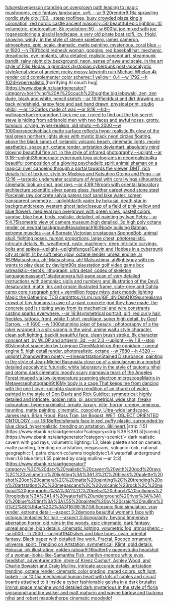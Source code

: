 [future](https://www.ebank.nz/aiartgenerator?category=future)[slave](https://www.ebank.nz/aiartgenerator?category=slave)[person standing on overgrown path leading to magic mushrooms, epic fantasy landscape, ue5, --ar 9:20](https://www.ebank.nz/aiartgenerator?category=person%20standing%20on%20overgrown%20path%20leading%20to%20magic%20mushrooms%2C%20epic%20fantasy%20landscape%2C%20ue5%2C%20--ar%209%3A20)[render](https://www.ebank.nz/aiartgenerator?category=render)[9:16](https://www.ebank.nz/aiartgenerator?category=9%3A16)[a sprawling nordic style city::100, , steep rooflines, busy crowded plaza king's coronation, red nordic castle ancient masonry::50 beautiful epic lighting::10, volumetric, photorealism, 8k resolution::50 --w 600](https://www.ebank.nz/aiartgenerator?category=a%20sprawling%20nordic%20style%20city%3A%3A100%2C%20%2C%20steep%20rooflines%2C%20busy%20crowded%20plaza%20king%27s%20coronation%2C%20red%20nordic%20castle%20ancient%20masonry%3A%3A50%20beautiful%20epic%20lighting%3A%3A10%2C%20volumetric%2C%20photorealism%2C%208k%20resolution%3A%3A50%20--w%20600)[fat joe mixed with joe rogan](https://www.ebank.nz/aiartgenerator?category=fat%20joe%20mixed%20with%20joe%20rogan)[exploring a glacial landscape, a very old pirate boat,scifi, icy, frigid, snowing, windy, in the style of steven spielberg. james cameron. atmosphere, epic. scale. dramatic. matte painting, mysterious, coral blue --w 1920 --h 768](https://www.ebank.nz/aiartgenerator?category=exploring%20a%20glacial%20landscape%2C%20a%20very%20old%20pirate%20boat%2Cscifi%2C%20icy%2C%20frigid%2C%20snowing%2C%20windy%2C%20in%20the%20style%20of%20steven%20spielberg.%20james%20cameron.%20atmosphere%2C%20epic.%20scale.%20dramatic.%20matte%20painting%2C%20mysterious%2C%20coral%20blue%20--w%201920%20--h%20768)[1:4](https://www.ebank.nz/aiartgenerator?category=1%3A4)[old redneck woman, goggles, red baseball hat, mechanic, dreadlocks, eye implants, ultra detailed, realistic concept art. steampunk bandit, rainy night city background, neon, sense of awe and scale, in the art style of Filip Hodas, a grimdark dystopian cyberpunk post-apocalyptic style](https://www.ebank.nz/aiartgenerator?category=old%20redneck%20woman%2C%20goggles%2C%20red%20baseball%20hat%2C%20mechanic%2C%20dreadlocks%2C%20eye%20implants%2C%20ultra%20detailed%2C%20realistic%20concept%20art.%20steampunk%20bandit%2C%20rainy%20night%20city%20background%2C%20neon%2C%20sense%20of%20awe%20and%20scale%2C%20in%20the%20art%20style%20of%20Filip%20Hodas%2C%20a%20grimdark%20dystopian%20cyberpunk%20post-apocalyptic%20style)[Aerial view of ancient rocky mossy labyrinth ruin Michael Whelan 4k render cold complementer color scheme::1 yellow::-0.4  --w 1792 --h 1024](https://www.ebank.nz/aiartgenerator?category=Aerial%20view%20of%20ancient%20rocky%20mossy%20labyrinth%20ruin%20Michael%20Whelan%204k%20render%20cold%20complementer%20color%20scheme%3A%3A1%20yellow%3A%3A-0.4%20%20--w%201792%20--h%201024)[Hyperrealistic.](https://www.ebank.nz/aiartgenerator?category=Hyperrealistic.)[horrifying AI couch hug](https://www.ebank.nz/aiartgenerator?category=horrifying%20AI%20couch%20hug)[](https://www.ebank.nz/aiartgenerator?category=)[the big lebowski, zen, zen dude, black and white, pencil sketch --ar 16:9](https://www.ebank.nz/aiartgenerator?category=the%20big%20lebowski%2C%20zen%2C%20zen%20dude%2C%20black%20and%20white%2C%20pencil%20sketch%20--ar%2016%3A9)[field](https://www.ebank.nz/aiartgenerator?category=field)[dust and dirt drawing on a back windshield, happy face and sad hand drawn, physical print, studio ghibli, —ar 1:2](https://www.ebank.nz/aiartgenerator?category=dust%20and%20dirt%20drawing%20on%20a%20back%20windshield%2C%20happy%20face%20and%20sad%20hand%20drawn%2C%20physical%20print%2C%20studio%20ghibli%2C%20%E2%80%94ar%201%3A2)[Carlos made of wax —ar 9:16 --hd](https://www.ebank.nz/aiartgenerator?category=Carlos%20made%20of%20wax%20%E2%80%94ar%209%3A16%20--hd)[--wallpaper](https://www.ebank.nz/aiartgenerator?category=--wallpaper)[background](https://www.ebank.nz/aiartgenerator?category=background)[don't lock me up, i need to find out the big secret steve is hiding from adrian](https://www.ebank.nz/aiartgenerator?category=don%27t%20lock%20me%20up%2C%20i%20need%20to%20find%20out%20the%20big%20secret%20steve%20is%20hiding%20from%20adrian)[old men with two faces and awful noses, grotty, tumours, crying, hyper-realism, old photo —h 2000 —w 1000](https://www.ebank.nz/aiartgenerator?category=old%20men%20with%20two%20faces%20and%20awful%20noses%2C%20grotty%2C%20tumours%2C%20crying%2C%20hyper-realism%2C%20old%20photo%20%E2%80%94h%202000%20%E2%80%94w%201000)[perspective](https://www.ebank.nz/aiartgenerator?category=perspective)[black matte surface reflects hyper realistic 8k glow of the teal green northern lights skies with mystic black neon circles floating, above the black sands of icelandic volcanic beach, cinematic lights, movie aesthetics, space art, octane render, artstation deviantart, absolutely mind blowing beautiful fine art, in the style of infrared photography --uplight --ar 9:16](https://www.ebank.nz/aiartgenerator?category=black%20matte%20surface%20reflects%20hyper%20realistic%208k%20glow%20of%20the%20teal%20green%20northern%20lights%20skies%20with%20mystic%20black%20neon%20circles%20floating%2C%20above%20the%20black%20sands%20of%20icelandic%20volcanic%20beach%2C%20cinematic%20lights%2C%20movie%20aesthetics%2C%20space%20art%2C%20octane%20render%2C%20artstation%20deviantart%2C%20absolutely%20mind%20blowing%20beautiful%20fine%20art%2C%20in%20the%20style%20of%20infrared%20photography%20--uplight%20--ar%209%3A16)[--uplight](https://www.ebank.nz/aiartgenerator?category=--uplight)[35mm](https://www.ebank.nz/aiartgenerator?category=35mm)[ornate cyberpunk logo pictograms in neon](https://www.ebank.nz/aiartgenerator?category=ornate%20cyberpunk%20logo%20pictograms%20in%20neon)[realistic](https://www.ebank.nz/aiartgenerator?category=realistic)[4k](https://www.ebank.nz/aiartgenerator?category=4k)[a beautiful composition of a glowing psychedelic spirit animal shaman on a magical river canoeing through a portal towards the viewer, DMT,  rich details full of texture, style by Mœbius and Katsuhiro Otomo and Pogo —ar 12:16 —test](https://www.ebank.nz/aiartgenerator?category=a%20beautiful%20composition%20of%20a%20glowing%20psychedelic%20spirit%20animal%20shaman%20on%20a%20magical%20river%20canoeing%20through%20a%20portal%20towards%20the%20viewer%2C%20DMT%2C%20%20rich%20details%20full%20of%20texture%2C%20style%20by%20M%C5%93bius%20and%20Katsuhiro%20Otomo%20and%20Pogo%20%E2%80%94ar%2012%3A16%20%E2%80%94test)[epic underwater sculpture of Angel with coral wings silhouetted, cinematic look up shot, god rays —ar 4:6](https://www.ebank.nz/aiartgenerator?category=epic%20underwater%20sculpture%20of%20Angel%20with%20coral%20wings%20silhouetted%2C%20cinematic%20look%20up%20shot%2C%20god%20rays%20%E2%80%94ar%204%3A6)[9:16](https://www.ebank.nz/aiartgenerator?category=9%3A16)[room with oriental laboratory architecture scientific silver panes glass ,fearther carpet wood stone steel Porcelain raw concrete salvia patens roof sand lake water, screen transparent symmetry --uplight](https://www.ebank.nz/aiartgenerator?category=room%20with%20oriental%20laboratory%20architecture%20scientific%20silver%20panes%20glass%20%2Cfearther%20carpet%20wood%20stone%20steel%20Porcelain%20raw%20concrete%20salvia%20patens%20roof%20sand%20lake%20water%2C%20screen%20transparent%20symmetry%20--uplight)[darth vader by hokusai, death star in background](https://www.ebank.nz/aiartgenerator?category=darth%20vader%20by%20hokusai%2C%20death%20star%20in%20background)[creepy western ghost lady](https://www.ebank.nz/aiartgenerator?category=creepy%20western%20ghost%20lady)[closeup of a field of pink yellow and blue flowers, medieval ruin overgrown with green vines, pastell colors, sunrise, blue hour, birds, realistic, detailed, oil painting by Ivan Petriv --ar 5:4](https://www.ebank.nz/aiartgenerator?category=closeup%20of%20a%20field%20of%20pink%20yellow%20and%20blue%20flowers%2C%20medieval%20ruin%20overgrown%20with%20green%20vines%2C%20pastell%20colors%2C%20sunrise%2C%20blue%20hour%2C%20birds%2C%20realistic%2C%20detailed%2C%20oil%20painting%20by%20Ivan%20Petriv%20--ar%205%3A4)[.75](https://www.ebank.nz/aiartgenerator?category=.75)[isometric view of camera museum,high detailed, 3d high poly octane render on neutral background](https://www.ebank.nz/aiartgenerator?category=isometric%20view%20of%20camera%20museum%2Chigh%20detailed%2C%203d%20high%20poly%20octane%20render%20on%20neutral%20background)[Hayao](https://www.ebank.nz/aiartgenerator?category=Hayao)[beach](https://www.ebank.nz/aiartgenerator?category=beach)[16:9](https://www.ebank.nz/aiartgenerator?category=16%3A9)[body building Batman, extreme muscles —ar 4:5](https://www.ebank.nz/aiartgenerator?category=body%20building%20Batman%2C%20extreme%20muscles%20%E2%80%94ar%204%3A5)[ornate Victorian crustacean SpongeBob, animal skull, fighting poses, human proportions, large chest,  photorealistic, intricate details, 8k, weathered, rusty, machinery, deep intricate carvings, bolts and spikes](https://www.ebank.nz/aiartgenerator?category=ornate%20Victorian%20crustacean%20SpongeBob%2C%20animal%20skull%2C%20fighting%20poses%2C%20human%20proportions%2C%20large%20chest%2C%20%20photorealistic%2C%20intricate%20details%2C%208k%2C%20weathered%2C%20rusty%2C%20machinery%2C%20deep%20intricate%20carvings%2C%20bolts%20and%20spikes)[--uplight](https://www.ebank.nz/aiartgenerator?category=--uplight)[--uplight](https://www.ebank.nz/aiartgenerator?category=--uplight)[fungus](https://www.ebank.nz/aiartgenerator?category=fungus)[1](https://www.ebank.nz/aiartgenerator?category=1)[Calvin and Hobbes in a cyberpunk city at night, lit by soft neon glow, octane render, unreal engine, ar 16:9](https://www.ebank.nz/aiartgenerator?category=Calvin%20and%20Hobbes%20in%20a%20cyberpunk%20city%20at%20night%2C%20lit%20by%20soft%20neon%20glow%2C%20octane%20render%2C%20unreal%20engine%2C%20ar%2016%3A9)[Matsushima, ah! Matsushima, ah! Matsushima, ah!](https://www.ebank.nz/aiartgenerator?category=Matsushima%2C%20ah%21%20Matsushima%2C%20ah%21%20Matsushima%2C%20ah%21)[lights](https://www.ebank.nz/aiartgenerator?category=lights)[guy with ms wants to play dead by daylight](https://www.ebank.nz/aiartgenerator?category=guy%20with%20ms%20wants%20to%20play%20dead%20by%20daylight)[90s playstation golf video game box art](https://www.ebank.nz/aiartgenerator?category=90s%20playstation%20golf%20video%20game%20box%20art)[realistic](https://www.ebank.nz/aiartgenerator?category=realistic)[--test](https://www.ebank.nz/aiartgenerator?category=--test)[4k, lithograph, ultra detail, codex of skeleton language](https://www.ebank.nz/aiartgenerator?category=4k%2C%20lithograph%2C%20ultra%20detail%2C%20codex%20of%20skeleton%20language)[massage?"](https://www.ebank.nz/aiartgenerator?category=massage%3F%22)[bladerunner](https://www.ebank.nz/aiartgenerator?category=bladerunner)[a full-page scan of very detailed instructions with demoniac sigils and numbers and illustration of the Devil, desaturated, matte, ink and ornate illustrated frame, slate-grey and Dahlia camp core risograph print + vermillion foggy misty dark moody lighting Magic the Gathering TCG card](https://www.ebank.nz/aiartgenerator?category=a%20full-page%20scan%20of%20very%20detailed%20instructions%20with%20demoniac%20sigils%20and%20numbers%20and%20illustration%20of%20the%20Devil%2C%20desaturated%2C%20matte%2C%20ink%20and%20ornate%20illustrated%20frame%2C%20slate-grey%20and%20Dahlia%20camp%20core%20risograph%20print%20%2B%20vermillion%20foggy%20misty%20dark%20moody%20lighting%20Magic%20the%20Gathering%20TCG%20card)[<https://s.mj.run/jGF_dNlOsbQ>](https://www.ebank.nz/aiartgenerator?category=%3Chttps%3A//s.mj.run/jGF_dNlOsbQ%3E)[10:9](https://www.ebank.nz/aiartgenerator?category=10%3A9)[surrealism](https://www.ebank.nz/aiartgenerator?category=surrealism)[a crowd of tiny humans in awe of a giant concrete god they have made. the concrete god is ripping away from its mechanical and wire constrants casting sparks everwhere. --ar 16:9](https://www.ebank.nz/aiartgenerator?category=a%20crowd%20of%20tiny%20humans%20in%20awe%20of%20a%20giant%20concrete%20god%20they%20have%20made.%20the%20concrete%20god%20is%20ripping%20away%20from%20its%20mechanical%20and%20wire%20constrants%20casting%20sparks%20everwhere.%20--ar%2016%3A9)[symmetrical portrait, girl, red curly hair, freckles, tattoos, front, white T-shirt, necklace, super high detail, by Geof Darrow, --h 1600 --w 1000](https://www.ebank.nz/aiartgenerator?category=symmetrical%20portrait%2C%20girl%2C%20red%20curly%20hair%2C%20freckles%2C%20tattoos%2C%20front%2C%20white%20T-shirt%2C%20necklace%2C%20super%20high%20detail%2C%20by%20Geof%20Darrow%2C%20--h%201600%20--w%201000)[stunning joker of beauty:: photography of a the joker wrapped in a silk sarong in the wind, anime waifu style character, clean soft lighting, backlit beautiful face, clean brush stroke, 8k character concept art, by WLOP and artgerm, 3d, --ar 2:3 --uplight --iw 1.8 --stop 80](https://www.ebank.nz/aiartgenerator?category=stunning%20joker%20of%20beauty%3A%3A%20photography%20of%20a%20the%20joker%20wrapped%20in%20a%20silk%20sarong%20in%20the%20wind%2C%20anime%20waifu%20style%20character%2C%20clean%20soft%20lighting%2C%20backlit%20beautiful%20face%2C%20clean%20brush%20stroke%2C%208k%20character%20concept%20art%2C%20by%20WLOP%20and%20artgerm%2C%203d%2C%20--ar%202%3A3%20--uplight%20--iw%201.8%20--stop%2080)[slingshot spaceship by Longque Chen](https://www.ebank.nz/aiartgenerator?category=slingshot%20spaceship%20by%20Longque%20Chen)[Matrix](https://www.ebank.nz/aiartgenerator?category=Matrix)[Iron Age oppidum :: unreal engine 5, high detail render, photorealistic, octane --w 7680 --h 4320 --uplight](https://www.ebank.nz/aiartgenerator?category=Iron%20Age%20oppidum%20%3A%3A%20unreal%20engine%205%2C%20high%20detail%20render%2C%20photorealistic%2C%20octane%20--w%207680%20--h%204320%20--uplight)[1:2](https://www.ebank.nz/aiartgenerator?category=1%3A2)[handwritten poetry —zineq](https://www.ebank.nz/aiartgenerator?category=handwritten%20poetry%20%E2%80%94zineq)[artstation](https://www.ebank.nz/aiartgenerator?category=artstation)[Stained Disturbance, painting in the style of Jean-Michel Basquiat](https://www.ebank.nz/aiartgenerator?category=Stained%20Disturbance%2C%20painting%20in%20the%20style%20of%20Jean-Michel%20Basquiat)[a close up of a simulacrum in a morbid detailed apocalyptic futuristic white laboratory in the style of tsutomu nihei and otomo dark cinematic moody scary manga](https://www.ebank.nz/aiartgenerator?category=a%20close%20up%20of%20a%20simulacrum%20in%20a%20morbid%20detailed%20apocalyptic%20futuristic%20white%20laboratory%20in%20the%20style%20of%20tsutomu%20nihei%20and%20otomo%20dark%20cinematic%20moody%20scary%20manga)[via tears of the Angeles Forest imaged via low-temperature scanning electron microscope](https://www.ebank.nz/aiartgenerator?category=via%20tears%20of%20the%20Angeles%20Forest%20imaged%20via%20low-temperature%20scanning%20electron%20microscope)[Matrix in Metaverse](https://www.ebank.nz/aiartgenerator?category=Matrix%20in%20Metaverse)[photograph](https://www.ebank.nz/aiartgenerator?category=photograph)[9:16](https://www.ebank.nz/aiartgenerator?category=9%3A16)[My body is a cage That keeps me from dancing with the one I love](https://www.ebank.nz/aiartgenerator?category=My%20body%20is%20a%20cage%20That%20keeps%20me%20from%20dancing%20with%20the%20one%20I%20love)[--uplight](https://www.ebank.nz/aiartgenerator?category=--uplight)[a stunning rendition of an church of water, painted in the style of Don Davis and Rick Guidice; symmetrical; highly detailed and intricate, golden ratio, pi, asymmetrical, wide shot, freaky colouration, hypermaximalist, ornate, luxury, elite, horror, creepy, ominous, haunting, matte painting, cinematic, cgsociety, Ultra-wide landscape, James jean, Brian Froud, Ross Tran, Ian Bogost, WET, OBJECT ORIENTED ONTOLOGY --ar 16:18](https://www.ebank.nz/aiartgenerator?category=a%20stunning%20rendition%20of%20an%20church%20of%20water%2C%20painted%20in%20the%20style%20of%20Don%20Davis%20and%20Rick%20Guidice%3B%20symmetrical%3B%20highly%20detailed%20and%20intricate%2C%20golden%20ratio%2C%20pi%2C%20asymmetrical%2C%20wide%20shot%2C%20freaky%20colouration%2C%20hypermaximalist%2C%20ornate%2C%20luxury%2C%20elite%2C%20horror%2C%20creepy%2C%20ominous%2C%20haunting%2C%20matte%20painting%2C%20cinematic%2C%20cgsociety%2C%20Ultra-wide%20landscape%2C%20James%20jean%2C%20Brian%20Froud%2C%20Ross%20Tran%2C%20Ian%20Bogost%2C%20WET%2C%20OBJECT%20ORIENTED%20ONTOLOGY%20--ar%2016%3A18)[effects](https://www.ebank.nz/aiartgenerator?category=effects)[female face in red, puffy plastic, surrounded by blue cloud, hyperrealistic, trending on artstation, 8k](https://www.ebank.nz/aiartgenerator?category=female%20face%20in%20red%2C%20puffy%20plastic%2C%20surrounded%20by%20blue%20cloud%2C%20hyperrealistic%2C%20trending%20on%20artstation%2C%208k)[lineart.](https://www.ebank.nz/aiartgenerator?category=lineart.)[strip::1.5](https://www.ebank.nz/aiartgenerator?category=strip%3A%3A1.5)[scenic](https://www.ebank.nz/aiartgenerator?category=scenic)[< dark realistic cavern with god rays, volumetric lighting::1.3, bleak palette shot on camera, matte painting, trending on artstation, megascans, volcanic rock, national geographic::1, petra church collumns troglodyte::1.4 waterfall underground river::1.6 blue tint::1.55 painted by craig mullins —ar 2:3](https://www.ebank.nz/aiartgenerator?category=%3C%20dark%20realistic%20cavern%20with%20god%20rays%2C%20volumetric%20lighting%3A%3A1.3%2C%20bleak%20palette%20shot%20on%20camera%2C%20matte%20painting%2C%20trending%20on%20artstation%2C%20megascans%2C%20volcanic%20rock%2C%20national%20geographic%3A%3A1%2C%20petra%20church%20collumns%20troglodyte%3A%3A1.4%20waterfall%20underground%20river%3A%3A1.6%20blue%20tint%3A%3A1.55%20painted%20by%20craig%20mullins%20%E2%80%94ar%202%3A3)[16:9](https://www.ebank.nz/aiartgenerator?category=16%3A9)[9:16](https://www.ebank.nz/aiartgenerator?category=9%3A16)[7:5](https://www.ebank.nz/aiartgenerator?category=7%3A5)[8:5](https://www.ebank.nz/aiartgenerator?category=8%3A5)[cosmic fluid simulation, vray render, extreme detail --aspect 3:2](https://www.ebank.nz/aiartgenerator?category=cosmic%20fluid%20simulation%2C%20vray%20render%2C%20extreme%20detail%20--aspect%203%3A2)[demon](https://www.ebank.nz/aiartgenerator?category=demon)[a beautiful woman’s face with octopus tentacles for hair —aspect 3:4](https://www.ebank.nz/aiartgenerator?category=a%20beautiful%20woman%E2%80%99s%20face%20with%20octopus%20tentacles%20for%20hair%20%E2%80%94aspect%203%3A4)[singularity, beyond Immersive aberration horror, old ruins in the woods, epic cinematic, dark fantasy, unreal engine, high details, cinematic lighting, volumetric fog, atmospheric --w 5000 --h 2500 --uplight](https://www.ebank.nz/aiartgenerator?category=singularity%2C%20beyond%20Immersive%20aberration%20horror%2C%20old%20ruins%20in%20the%20woods%2C%20epic%20cinematic%2C%20dark%20fantasy%2C%20unreal%20engine%2C%20high%20details%2C%20cinematic%20lighting%2C%20volumetric%20fog%2C%20atmospheric%20--w%205000%20--h%202500%20--uplight)[1940](https://www.ebank.nz/aiartgenerator?category=1940)[silver and blue tones, cyan, oriental fantasy, Black paper with detailed line work, Fractal, Rococo ornament, universe, spirit, Trending on Artstation, symmetrical, Klimt, gold details, Hokusai, ink illustration, golden ratio](https://www.ebank.nz/aiartgenerator?category=silver%20and%20blue%20tones%2C%20cyan%2C%20oriental%20fantasy%2C%20Black%20paper%20with%20detailed%20line%20work%2C%20Fractal%2C%20Rococo%20ornament%2C%20universe%2C%20spirit%2C%20Trending%20on%20Artstation%2C%20symmetrical%2C%20Klimt%2C%20gold%20details%2C%20Hokusai%2C%20ink%20illustration%2C%20golden%20ratio)[ar9:16](https://www.ebank.nz/aiartgenerator?category=ar9%3A16)[butterfly queen](https://www.ebank.nz/aiartgenerator?category=butterfly%20queen)[studio headshot of a woman-looks-like-Samantha Fish, marilyn-monroe white eyes, headshot, adventurer attire, style of Krenz Cushart, Ashley Wood, and Charlie Bowater and Craig Mullins, intricate accurate details, artstation trending, octane render, cinematic color grading, muted colors, soft light, bokeh --ar 10:15](https://www.ebank.nz/aiartgenerator?category=studio%20headshot%20of%20a%20woman-looks-like-Samantha%20Fish%2C%20marilyn-monroe%20white%20eyes%2C%20headshot%2C%20adventurer%20attire%2C%20style%20of%20Krenz%20Cushart%2C%20Ashley%20Wood%2C%20and%20Charlie%20Bowater%20and%20Craig%20Mullins%2C%20intricate%20accurate%20details%2C%20artstation%20trending%2C%20octane%20render%2C%20cinematic%20color%20grading%2C%20muted%20colors%2C%20soft%20light%2C%20bokeh%20--ar%2010%3A15)[a mechanical human heart with lots of cables and circuit boards attached to it inside a cyber fashionable geisha in a dark brutalist liminal space machine world detailed dark mysterious in the style of floria sigismondi and tim walker and matt mahurin and wayne barlow and tsutomu nihei and robert mapplethorpe cinematic moody](https://www.ebank.nz/aiartgenerator?category=a%20mechanical%20human%20heart%20with%20lots%20of%20cables%20and%20circuit%20boards%20attached%20to%20it%20inside%20a%20cyber%20fashionable%20geisha%20in%20a%20dark%20brutalist%20liminal%20space%20machine%20world%20detailed%20dark%20mysterious%20in%20the%20style%20of%20floria%20sigismondi%20and%20tim%20walker%20and%20matt%20mahurin%20and%20wayne%20barlow%20and%20tsutomu%20nihei%20and%20robert%20mapplethorpe%20cinematic%20moody)[dof](https://www.ebank.nz/aiartgenerator?category=dof)